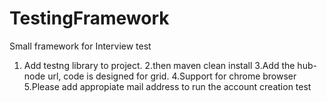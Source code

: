 # TestingFramework
Small framework for Interview test
1. Add testng library to project.
2.then maven clean install
3.Add the hub-node url, code is designed for grid.
4.Support for chrome browser
5.Please add appropiate mail address to run the account creation test 
